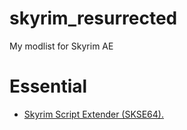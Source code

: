 # skyrim_resurrected
My modlist for Skyrim AE

# Essential
  - [Skyrim Script Extender (SKSE64).](https://www.nexusmods.com/skyrimspecialedition/mods/30379)
